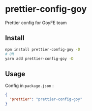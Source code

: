 # prettier-config-goy

Prettier config for GoyFE team

## Install

```bash
npm install prettier-config-goy -D
# OR
yarn add prettier-config-goy -D
```

## Usage

Config in `package.json` :

```json
{
  "prettier": "prettier-config-goy"
}
```
